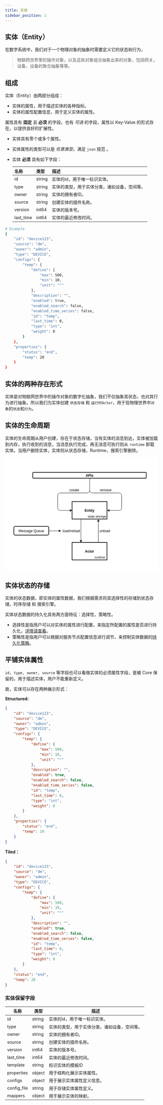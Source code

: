 ```yaml
---
title: 实体
sidebar_position: 1
---
```


## 实体（Entity）


在数字系统中，我们对于一个物理对象的抽象时需要定义它的状态和行为，





> 物联网世界里的操作对象，以及这些对象组合抽象出来的对象，包括网关，设备，设备的聚合抽象等等。


## 组成

实体（Entity）由两部分组成：
- 实体的属性，用于描述实体的各种指标。
- 实体的属性配置信息，用于定义实体的属性。

属性具有 **固定** 且 **必须** 的字段，也有 *可选* 的字段，属性以 Key-Value 的形式存在，以提供良好的扩展性。

- 实体具有零个或多个属性。
- 实体属性的类型可以是 *任意类型*，满足 `json` 规范 。
- 实体 **必须** 具有如下字段：

    |名称|类型|描述|
    |---|----|---|
    |id|string|实体的id，用于唯一标识实体。|
    |type|string|实体的类型，用于实体分类，诸如设备，空间等。|
    |owner|string|实体的拥有者ID。|
    |source|string|创建实体的插件名称。|
    |version|int64|实体的版本号。|
    |last_time|int64|实体的最近修改时间。|



```bash
# Example
{
    "id": "device123",
    "source": "dm",
    "owner": "admin",
    "type": "DEVICE",
    "configs": {
        "temp": {
            "define": {
                "max": 500,
                "min": 10,
                "unit": "°"
            },
            "description": "",
            "enabled": true,
            "enabled_search": false,
            "enabled_time_series": false,
            "id": "temp",
            "last_time": 0,
            "type": "int",
            "weight": 0
        }
    },
    "properties": {
        "status": "end",
        "temp": 20
    }
}
```



## 实体的两种存在形式

实体是对物联网世界中的操作对象的数字化抽象，我们不仅抽象其状态，也对其行为进行抽象。所以我们为实体创建 `状态存储` 和 `运行时Actor`，用于现物理世界中`对象`的`状态`和`行为`。


## 实体的生命周期

实体的生命周期从用户创建，存在于状态存储，当有实体的消息到达，实体被加载到内存，执行收到的消息，当消息执行完成，再无消息可执行则从 `runtime` 卸载实体。当用户删除实体，实体则从状态存储，Runtime，搜索引擎删除。

![entity-life-cycle](/images/core/entity=life-cycle.png)

## 实体状态的存储

实体的状态数据，即实体的属性数据，我们根据需求将其选择性的存储到状态存储，时序存储 和 搜索引擎。

实体状态数据的持久化具有两方面特征：选择性，策略性。

- 选择性是指用户可以对实体的属性进行配置，来指定所配置的属性是否进行持久化，[详情请查看](model.md)。
- 策略性是指用户可以根据对服务节点配置信息进行调节，来控制实体数据的[持久化策略](persistent-strategy.md)。




## 平铺实体属性

`id, type, owner, source` 等字段也可以看做实体的必须属性字段，是被 Core 保留的，用于描述实体，用户不能重新定义。


故，实体可以存在两种展示形式：

**Structured:**

```json
{
    "id": "device123",
    "source": "dm",
    "owner": "admin",
    "type": "DEVICE",
    "configs": {
        "temp": {
            "define": {
                "max": 500,
                "min": 10,
                "unit": "°"
            },
            "description": "",
            "enabled": true,
            "enabled_search": false,
            "enabled_time_series": false,
            "id": "temp",
            "last_time": 0,
            "type": "int",
            "weight": 0
        }
    },
    "properties": {
        "status": "end",
        "temp": 20
    }
}
```

**Tiled：**

```json
{
    "id": "device123",
    "source": "dm",
    "owner": "admin",
    "type": "DEVICE",
    "configs": {
        "temp": {
            "define": {
                "max": 500,
                "min": 10,
                "unit": "°"
            },
            "description": "",
            "enabled": true,
            "enabled_search": false,
            "enabled_time_series": false,
            "id": "temp",
            "last_time": 0,
            "type": "int",
            "weight": 0
        }
    },
    "status": "end",
    "temp": 20
}
```




### 实体保留字段


|名称|类型|描述|
|---|----|---|
|id|string|实体的id，用于唯一标识实体。|
|type|string|实体的类型，用于实体分类，诸如设备，空间等。|
|owner|string|实体的拥有者ID。|
|source|string|创建实体的插件名称。|
|version|int64|实体的版本号。|
|last_time|int64|实体的最近修改时间。|
|template|string|标识实体的模板ID|
|properties|object|用于结构化展示实体属性。|
|configs|object|用于展示实体属性定义信息。|
|config_file|string| 用于存储实体属性定义。|
|mappers|object|用于展示实体的映射。|


